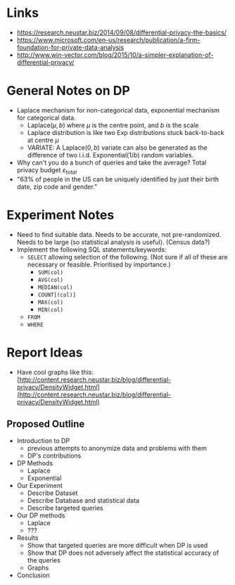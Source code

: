 # Links
- https://research.neustar.biz/2014/09/08/differential-privacy-the-basics/
- https://www.microsoft.com/en-us/research/publication/a-firm-foundation-for-private-data-analysis
- http://www.win-vector.com/blog/2015/10/a-simpler-explanation-of-differential-privacy/

# General Notes on DP
- Laplace mechanism for non-categorical data, exponential mechanism for
  categorical data.
  - $\textrm{Laplace}(\mu, b)$ where $\mu$ is the centre point, and $b$ is the
    scale
  - Laplace distribution is like two $\textrm{Exp}$ distributions stuck
    back-to-back at centre $\mu$
  - VARIATE: A $\textrm{Laplace}(0, b)$ variate can also be generated as the
    difference of two i.i.d. $\textrm{Exponential}(1/b)$ random variables.
- Why can't you do a bunch of queries and take the average? Total privacy budget
  $\varepsilon_{total}$
- "63% of people in the US can be uniquely identified by just their birth date,
  zip code and gender."

# Experiment Notes
- Need to find suitable data. Needs to be accurate, not pre-randomized. Needs to
  be large (so statistical analysis is useful). (Census data?)
- Implement the following SQL statements/keywords:
    - `SELECT` allowing selection of the following. (Not sure if all of these
      are necessary or feasible. Prioritised by importance.)
      - `SUM(col)`
      - `AVG(col)`
      - `MEDIAN(col)`
      - `COUNT[(col)]`
      - `MAX(col)`
      - `MIN(col)`
    - `FROM`
    - `WHERE`

# Report Ideas

- Have cool graphs like this:
  [http://content.research.neustar.biz/blog/differential-privacy/DensityWidget.html](http://content.research.neustar.biz/blog/differential-privacy/DensityWidget.html)

## Proposed Outline

- Introduction to DP
    - previous attempts to anonymize data and problems with them
    - DP's contributions
- DP Methods
    - Laplace
    - Exponential
- Our Experiment
    - Describe Dataset
    - Describe Database and statistical data
    - Describe targeted queries
- Our DP methods
    - Laplace
    - ???
- Results
    - Show that targeted queries are more difficult when DP is used
    - Show that DP does not adversely affect the statistical accuracy of the
      queries
    - Graphs
- Conclusion
